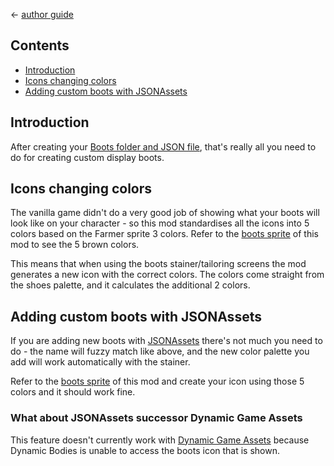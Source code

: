 ﻿← [author guide](../author-guide.md)

## Contents
* [Introduction](#introduction)
* [Icons changing colors](#icons-changing-colors)
* [Adding custom boots with JSONAssets](#adding-custom-boots-with-jsonassets)

## Introduction
After creating your [Boots folder and JSON file](../author-guide.md#shoes), that's really all you need to
do for creating custom display boots.

## Icons changing colors
The vanilla game didn't do a very good job of showing what your boots will look like on
your character - so this mod standardises all the icons into 5 colors based on the
Farmer sprite 3 colors. Refer to the [boots sprite](../../assets/Interface/springobjects_boots.png) of
this mod to see the 5 brown colors.

This means that when using the boots stainer/tailoring screens the mod generates a new
icon with the correct colors. The colors come straight from the shoes palette, and it 
calculates the additional 2 colors.

## Adding custom boots with JSONAssets
If you are adding new boots with [JSONAssets](https://www.nexusmods.com/stardewvalley/mods/1720)
there's not much you need to do - the name will fuzzy match like above, and the
new color palette you add will work automatically with the stainer.

Refer to the [boots sprite](../../assets/Interface/springobjects_boots.png) of
this mod and create your icon using those 5 colors and it should work fine.

### What about JSONAssets successor Dynamic Game Assets
This feature doesn't currently work with [Dynamic Game Assets](https://www.nexusmods.com/stardewvalley/mods/9365)
because Dynamic Bodies is unable to access the boots icon that is shown.